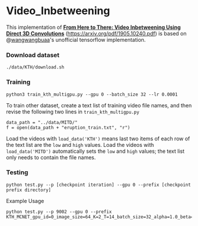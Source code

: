 # Video_Inbetweening
This implementation of [**From Here to There: Video Inbetweening Using Direct 3D Convolutions**](<https://github.com/Fangyh09/Video_Inbetweening>)  (https://arxiv.org/pdf/1905.10240.pdf) is based on @[wangwangbuaa](https://github.com/wangwangbuaa)'s unofficial tensorflow implementation.

### Download dataset

```
./data/KTH/download.sh
```

### Training

```
python3 train_kth_multigpu.py --gpu 0 --batch_size 32 --lr 0.0001
```

To train other dataset, create a text list of training video file names, and then revise the following two lines in `train_kth_multigpu.py`

```
data_path = "../data/MITD/"
f = open(data_path + "eruption_train.txt", "r")
```

Load the videos with `load_data('KTH')` means last two items of each row of the text list are the `low` and `high` values. Load the videos with `load_data('MITD')` automatically sets the `low` and `high` values; the text list only needs to contain the file names.

### Testing

```
python test.py --p [checkpoint iteration] --gpu 0 --prefix [checkpoint prefix directory]
```

Example Usage

```
python test.py --p 9002 --gpu 0 --prefix KTH_MCNET_gpu_id=0_image_size=64_K=2_T=14_batch_size=32_alpha=1.0_beta=0.02_lr=0.0001_num_layer=15
```